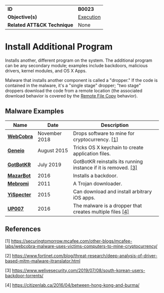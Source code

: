 |||
|---|---|
|**ID**|**B0023**|
|**Objective(s)**|[Execution](../execution)|
|**Related ATT&CK Technique**|None|


Install Additional Program
==========================
Installs another, different program on the system. The additional program can be any secondary module; examples include backdoors, malicious drivers, kernel modules, and OS X Apps. 

Malware that installs another component is called a "dropper." If the code is contained in the malware, it's a "single stage" dropper; "two stage" droppers download the code from a remote location (the associated download behavior is covered by the [Remote File Copy](../command-and-control/ingress-tool-transfer.md) behavior).

Malware Examples
----------------
|Name|Date|Description|
|---|---|---|
|[**WebCobra**](../xample-malware/webcobra.md)|November 2018|Drops software to mine for cryptocurrency. [[1]](#1)|
|[**Geneio**](../xample-malware/geneio.md)|August 2015|Tricks OS X keychain to create application files.|
|[**GotBotKR**](../xample-malware/gotbotkr.md)|July 2019|GotBotKR reinstalls its running instance if it is removed. [[3]](#3)|
|[**MazarBot**](../xample-malware/mazarbot.md)|2016|Installs a backdoor.|
|[**Mebromi**](../xample-malware/mebromi.md)|2011|A Trojan downloader.|
|[**YiSpecter**](../xample-malware/yispecter.md)|2015|Can download and install arbitrary iOS apps.|
|[**UP007**](../xample-malware/up007.md)|2016|The malware is a dropper that creates multiple files [[4]](#4)|

References
----------
<a name="1">[1]</a> https://securingtomorrow.mcafee.com/other-blogs/mcafee-labs/webcobra-malware-uses-victims-computers-to-mine-cryptocurrency/

<a name="2">[2]</a> https://www.fortinet.com/blog/threat-research/deep-analysis-of-driver-based-mitm-malware-itranslator.html

<a name="3">[3]</a> https://www.welivesecurity.com/2019/07/08/south-korean-users-backdoor-torrents/

<a name="4">[4]</a> https://citizenlab.ca/2016/04/between-hong-kong-and-burma/
